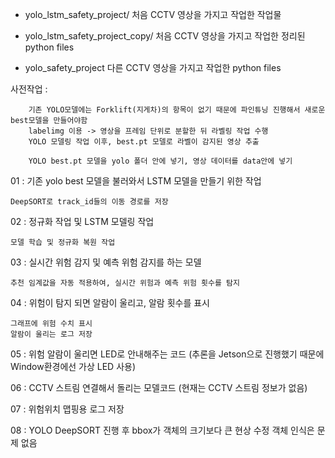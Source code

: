 - yolo_lstm_safety_project/
      처음 CCTV 영상을 가지고 작업한 작업물

- yolo_lstm_safety_project_copy/
      처음 CCTV 영상을 가지고 작업한 정리된 python files

- yolo_safety_project
      다른 CCTV 영상을 가지고 작업한 python files


사전작업 :

        기존 YOLO모델에는 Forklift(지게차)의 항목이 없기 때문에 파인튜닝 진행해서 새로운 best모델을 만들어야함
        labelimg 이용 -> 영상을 프레임 단위로 분할한 뒤 라벨링 작업 수행
        YOLO 모델링 작업 이후, best.pt 모델로 라벨이 감지된 영상 추출

        YOLO best.pt 모델을 yolo 폴더 안에 넣기, 영상 데이터를 data안에 넣기

01 : 기존 yolo best 모델을 불러와서 LSTM 모델을 만들기 위한 작업
    
    DeepSORT로 track_id들의 이동 경로를 저장

02 : 정규화 작업 및 LSTM 모델링 작업 
    
    모델 학습 및 정규화 복원 작업 

03 : 실시간 위험 감지 및 예측 위험 감지를 하는 모델
    
    추천 임계값을 자동 적용하여, 실시간 위험과 예측 위험 횟수를 탐지 

04 : 위험이 탐지 되면 알람이 울리고, 알람 횟수를 표시
    
    그래프에 위험 수치 표시
    알람이 울리는 로그 저장 

05 : 위험 알람이 울리면 LED로 안내해주는 코드 
    (추론을 Jetson으로 진행했기 때문에 Window환경에선 가상 LED 사용)

06 : CCTV 스트림 연결해서 돌리는 모델코드 (현재는 CCTV 스트림 정보가 없음)

07 : 위험위치 맵핑용 로그 저장

08 : YOLO DeepSORT 진행 후 bbox가 객체의 크기보다 큰 현상 수정
    객체 인식은 문제 없음
